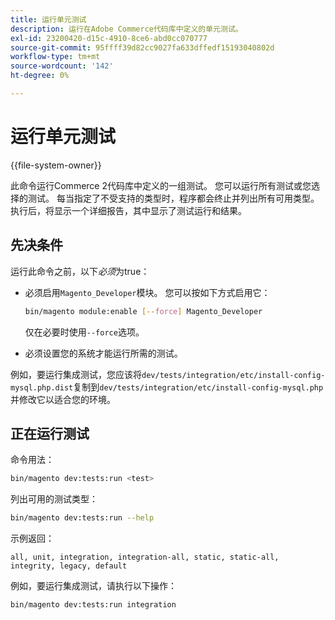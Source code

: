 ```yaml
---
title: 运行单元测试
description: 运行在Adobe Commerce代码库中定义的单元测试。
exl-id: 23200420-d15c-4910-8ce6-abd0cc070777
source-git-commit: 95ffff39d82cc9027fa633dffedf15193040802d
workflow-type: tm+mt
source-wordcount: '142'
ht-degree: 0%

---
```


# 运行单元测试

{{file-system-owner}}

此命令运行Commerce 2代码库中定义的一组测试。 您可以运行所有测试或您选择的测试。 每当指定了不受支持的类型时，程序都会终止并列出所有可用类型。 执行后，将显示一个详细报告，其中显示了测试运行和结果。

## 先决条件

运行此命令之前，以下&#x200B;_必须_&#x200B;为true：

- 必须启用`Magento_Developer`模块。 您可以按如下方式启用它：

  ```bash
  bin/magento module:enable [--force] Magento_Developer
  ```

  仅在必要时使用`--force`选项。

- 必须设置您的系统才能运行所需的测试。

例如，要运行集成测试，您应该将`dev/tests/integration/etc/install-config-mysql.php.dist`复制到`dev/tests/integration/etc/install-config-mysql.php`并修改它以适合您的环境。

## 正在运行测试

命令用法：

```bash
bin/magento dev:tests:run <test>
```

列出可用的测试类型：

```bash
bin/magento dev:tests:run --help
```

示例返回：

```terminal
all, unit, integration, integration-all, static, static-all, integrity, legacy, default
```

例如，要运行集成测试，请执行以下操作：

```bash
bin/magento dev:tests:run integration
```
